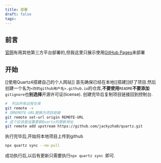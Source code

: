 ```yaml
---
title: 部署
draft: false
tags:
---
```


## 前言
[官网](https://quartz.jzhao.xyz/hosting)有用其他第三方平台部署的,但我这里只展示使用[GitHub Pages](https://docs.github.com/en/pages/getting-started-with-github-pages/about-github-pages)来部署

## 开始
[[使用Quartz4搭建自己的个人网站]]
首先确保已经在本地[[搭建]]好了项目.然后创建一个名为``` <你的github用户名>.github.io ```的仓库,**不要使用**```README```**不要添加**```gitignore```也**别选择**开源许可证(license).
创建完毕后复制项目链接回到控制台.
``` bash
#  列出所有远程仓库
git remote -v
# 将REMOTE-URL替换为项目链接
git remote set-url origin REMOTE-URL
# 这个应该是设置更新Quartz的更新地址 
git remote add upstream https://github.com/jackyzha0/quartz.git
```
执行完毕后,开始将本地项目上传到github
``` bash
npx quartz sync --no-pull
```
成功执行后,以后有更新只需要执行```npx quartz sync ```即可.

